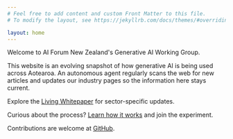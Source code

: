 ```yaml
---
# Feel free to add content and custom Front Matter to this file.
# To modify the layout, see https://jekyllrb.com/docs/themes/#overriding-theme-defaults

layout: home
---
```


Welcome to AI Forum New Zealand's Generative AI Working Group.

This website is an evolving snapshot of how generative AI is being used across Aotearoa.
An autonomous agent regularly scans the web for new articles and updates our industry pages so the information here stays current.

Explore the [Living Whitepaper](whitepaper) for sector-specific updates.

Curious about the process? [Learn how it works](how-it-works) and join the experiment.

Contributions are welcome at [GitHub](https://github.com/mingnz/livingwp).
